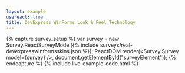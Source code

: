 ```yaml
---
layout: example
usereact: true
title: DevExpress WinForms Look & Feel Technology
---
```

{% capture survey_setup %}
var survey = new Survey.ReactSurveyModel({% include surveys/real-devexpresswinformsskins.json %});
ReactDOM.render(<Survey.Survey model={survey} />, document.getElementById("surveyElement"));
{% endcapture %}
{% include live-example-code.html %}
